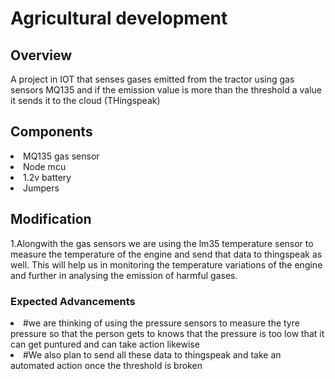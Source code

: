 <h1>Agricultural development</h1>
<h2>Overview</h2>
<p>A project in IOT that senses gases emitted from the tractor using gas sensors MQ135 and if the emission value is more than the threshold a value it sends it to the cloud (THingspeak)<p>
<h2>Components</h2>
<li>MQ135 gas sensor</li>
<li>Node mcu</li>
<li>1.2v battery</li>
<li>Jumpers</li>
<h2>Modification</h2>
<p>1.Alongwith the gas sensors we are using the lm35 temperature sensor
     to measure the temperature of the engine and send that data to thingspeak
     as well.
     This will help us in monitoring the temperature variations of the engine
     and further in analysing the emission of harmful gases.
     </p>
<h3>Expected Advancements</h3>
<li>#we are thinking of using the pressure sensors to measure the tyre pressure so that 
      the person gets to knows that the pressure is too low that it can get puntured and can
      take action likewise</li>
<li>#We also plan to send all these data to thingspeak and take an automated action once the threshold is broken</li>

